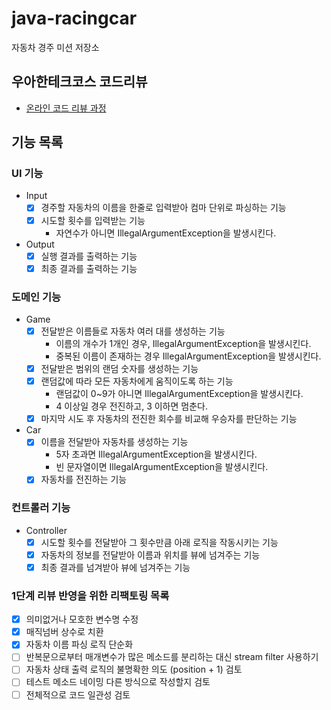# java-racingcar

자동차 경주 미션 저장소

## 우아한테크코스 코드리뷰

- [온라인 코드 리뷰 과정](https://github.com/woowacourse/woowacourse-docs/blob/master/maincourse/README.md)

## 기능 목록
### UI 기능
- Input
  - [x] 경주할 자동차의 이름을 한줄로 입력받아 컴마 단위로 파싱하는 기능
  - [x] 시도할 횟수를 입력받는 기능
      - 자연수가 아니면 IllegalArgumentException을 발생시킨다.
- Output
  - [x] 실행 결과를 출력하는 기능
  - [x] 최종 결과를 출력하는 기능

### 도메인 기능
- Game
    - [x] 전달받은 이름들로 자동차 여러 대를 생성하는 기능
      - 이름의 개수가 1개인 경우, IllegalArgumentException을 발생시킨다.
      - 중복된 이름이 존재하는 경우 IllegalArgumentException을 발생시킨다.
    - [x] 전달받은 범위의 랜덤 숫자를 생성하는 기능
    - [x] 랜덤값에 따라 모든 자동차에게 움직이도록 하는 기능
        - 랜덤값이 0~9가 아니면 IllegalArgumentException을 발생시킨다.
        - 4 이상일 경우 전진하고, 3 이하면 멈춘다.
    - [x] 마지막 시도 후 자동차의 전진한 회수를 비교해 우승자를 판단하는 기능
- Car
    - [x] 이름을 전달받아 자동차를 생성하는 기능
        - 5자 초과면 IllegalArgumentException을 발생시킨다.
        - 빈 문자열이면 IllegalArgumentException을 발생시킨다.
    - [x] 자동차를 전진하는 기능

### 컨트롤러 기능
- Controller
  - [x] 시도할 횟수를 전달받아 그 횟수만큼 아래 로직을 작동시키는 기능
  - [x] 자동차의 정보를 전달받아 이름과 위치를 뷰에 넘겨주는 기능
  - [x] 최종 결과를 넘겨받아 뷰에 넘겨주는 기능

### 1단계 리뷰 반영을 위한 리팩토링 목록
- [x] 의미없거나 모호한 변수명 수정
- [x] 매직넘버 상수로 치환
- [x] 자동차 이름 파싱 로직 단순화
- [ ] 반복문으로부터 매개변수가 많은 메소드를 분리하는 대신 stream filter 사용하기
- [ ] 자동차 상태 출력 로직의 불명확한 의도 (position + 1) 검토
- [ ] 테스트 메소드 네이밍 다른 방식으로 작성할지 검토
- [ ] 전체적으로 코드 일관성 검토
